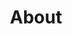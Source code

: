 ---
title: About
content: |-
  ## \[xXx] About

  Example content.

  ### Example subheading

  Example content.

  * Example item
  * Example item
---